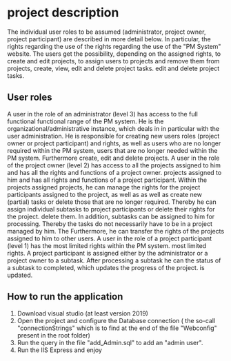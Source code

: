 # project description

The individual user roles to be assumed (administrator, project owner, project participant) are described in more detail below. In particular, the rights regarding the use of the 
rights regarding the use of the "PM System" website. The users get the 
possibility, depending on the assigned rights, to create and edit projects, to assign users to projects 
and remove them from projects, create, view, edit and delete project tasks. 
edit and delete project tasks. 
## User roles
A user in the role of an administrator (level 3) has access to the full functional 
functional range of the PM system. He is the organizational/administrative instance, which deals in 
in particular with the user administration. He is responsible for creating new users 
roles (project owner or project participant) and rights, as well as users who are no longer required within the PM system, 
users that are no longer needed within the PM system. Furthermore 
create, edit and delete projects. 
A user in the role of the project owner (level 2) has access to all the projects assigned to him and has all the rights and functions of a project owner. 
projects assigned to him and has all rights and functions of a project participant. Within the projects 
assigned projects, he can manage the rights for the project participants assigned to the project, as well as 
as well as create new (partial) tasks or delete those that are no longer required. Thereby he can 
assign individual subtasks to project participants or delete their rights for the project. 
delete them. In addition, subtasks can be assigned to him for processing. Thereby 
the tasks do not necessarily have to be in a project managed by him. The 
Furthermore, he can transfer the rights of the projects assigned to him to other users. 
A user in the role of a project participant (level 1) has the most limited rights within the PM system. 
most limited rights. A project participant is assigned either by the administrator or 
a project owner to a subtask. After processing a subtask he can 
the status of a subtask to completed, which updates the progress of the project. 
is updated. 

## How to run the application
1. Download visual studio (at least version 2019)
2. Open the project and configure the Database connection ( the so-call "connectionStrings" which is to find at the end of the file "Webconfig" present in the root folder)
3. Run the query in the file "add_Admin.sql" to add an "admin user".
4. Run the IIS Express and enjoy
